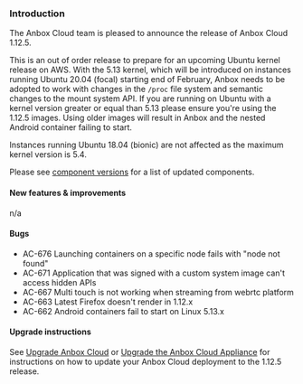 ### Introduction

The Anbox Cloud team is pleased to announce the release of Anbox Cloud 1.12.5.

This is an out of order release to prepare for an upcoming Ubuntu kernel release on AWS. With the 5.13 kernel, which will be introduced on instances running Ubuntu 20.04 (focal) starting end of February, Anbox needs to be adopted to work with changes in the `/proc` file system and semantic changes to the mount system API. If you are running on Ubuntu with a kernel version greater or equal than 5.13 please ensure you're using the 1.12.5 images. Using older images will result in Anbox and the nested Android container failing to start.

Instances running Ubuntu 18.04 (bionic) are not affected as the maximum kernel version is 5.4.

Please see [component versions](https://anbox-cloud.io/docs/component-versions) for a list of updated components.

#### New features & improvements

n/a

#### Bugs

* AC-676 Launching containers on a specific node fails with "node not found"
* AC-671 Application that was signed with a custom system image  can't access hidden APIs
* AC-667 Multi touch is not working when streaming from webrtc platform
* AC-663 Latest Firefox doesn't render in 1.12.x
* AC-662 Android containers fail to start on Linux 5.13.x

#### Upgrade instructions

See [Upgrade Anbox Cloud](https://anbox-cloud.io/docs/howto/update/upgrade-anbox) or [Upgrade the Anbox Cloud Appliance](https://anbox-cloud.io/docs/howto/update/upgrade-appliance) for instructions on how to update your Anbox Cloud deployment to the 1.12.5 release.


